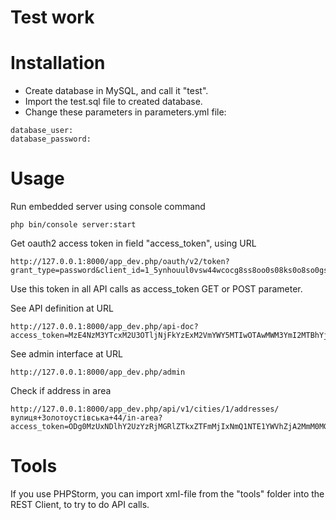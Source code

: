 Test work
========================

Installation
========================
* Create database in MySQL, and call it "test".
* Import the test.sql file to created database.
* Change these parameters in parameters.yml file:

```
database_user:
database_password:
```

Usage
========================
Run  embedded server using console command

```
php bin/console server:start
```


Get oauth2 access token in field "access_token", using URL
```
http://127.0.0.1:8000/app_dev.php/oauth/v2/token?grant_type=password&client_id=1_5ynhouul0vsw44wcocg8ss8oo0s08ks0o8so0gsck8gsswc04c&client_secret=izgtvhfqe7ks804k8o8gcko08oscog4c8g4gwsc80og84w04c&username=test&password=pass
```  
Use this token in all API calls as access_token GET or POST parameter.



See API definition at URL
```
http://127.0.0.1:8000/app_dev.php/api-doc?access_token=MzE4NzM3YTcxM2U3OTljNjFkYzExM2VmYWY5MTIwOTAwMWM3YmI2MTBhYjE3NjJhNjYxYWExZjUwMWI0NDBkZg
```

See admin interface at URL
```
http://127.0.0.1:8000/app_dev.php/admin
```

Check if address in area
```
http://127.0.0.1:8000/app_dev.php/api/v1/cities/1/addresses/вулиця+Золотоустівська+44/in-area?access_token=ODg0MzUxNDlhY2UzYzRjMGRlZTkxZTFmMjIxNmQ1NTE1YWVhZjA2MmM0MGY5OGQxM2FlYzE3OTQ2YjBiMzE1ZA&lat=50.4522151&lng=30.484598&radius=1000
```


Tools
========================
If you use PHPStorm, you can import xml-file from the "tools" folder into the REST Client, to try to do API calls. 
